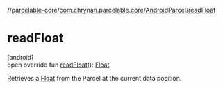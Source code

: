 //[parcelable-core](../../../index.md)/[com.chrynan.parcelable.core](../index.md)/[AndroidParcel](index.md)/[readFloat](read-float.md)

# readFloat

[android]\
open override fun [readFloat](read-float.md)(): [Float](https://kotlinlang.org/api/latest/jvm/stdlib/kotlin/-float/index.html)

Retrieves a [Float](https://kotlinlang.org/api/latest/jvm/stdlib/kotlin/-float/index.html) from the Parcel at the current data position.
